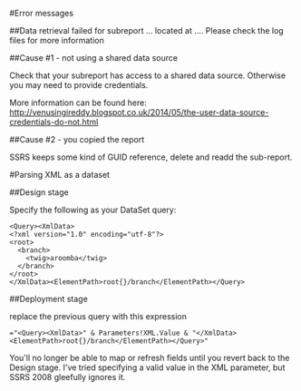 #Error messages

##Data retrieval failed for subreport ... located at .... Please check the log files for more information

##Cause #1 - not using a shared data source

Check that your subreport has access to a shared data source. Otherwise you may need to provide credentials.

More information can be found here: http://venusingireddy.blogspot.co.uk/2014/05/the-user-data-source-credentials-do-not.html

##Cause #2 - you copied the report

SSRS keeps some kind of GUID reference, delete and readd the sub-report.

#Parsing XML as a dataset

##Design stage

Specify the following as your DataSet query:

```
<Query><XmlData>
<?xml version="1.0" encoding="utf-8"?>
<root>
  <branch>
    <twig>aroomba</twig>
  </branch>
</root>
</XmlData><ElementPath>root{}/branch</ElementPath></Query>
```

##Deployment stage

replace the previous query with this expression

```
="<Query><XmlData>" & Parameters!XML.Value & "</XmlData><ElementPath>root{}/branch</ElementPath></Query>"
```

You'll no longer be able to map or refresh fields until you revert back to the Design stage. I've tried specifying a valid value in the XML parameter, but SSRS 2008 gleefully ignores it.
